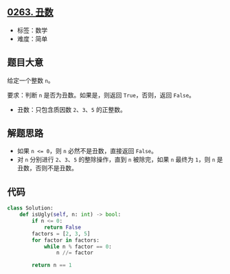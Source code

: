 ## [0263. 丑数](https://leetcode-cn.com/problems/ugly-number)

- 标签：数学
- 难度：简单

## 题目大意

给定一个整数 `n`。

要求：判断 `n` 是否为丑数。如果是，则返回 `True`，否则，返回 `False`。

- 丑数：只包含质因数 `2`、`3`、`5` 的正整数。

## 解题思路

- 如果 `n <= 0`，则 `n` 必然不是丑数，直接返回 `False`。
- 对 `n` 分别进行 `2`、`3`、`5` 的整除操作，直到 `n` 被除完，如果 `n` 最终为 `1`，则 `n` 是丑数，否则不是丑数。

## 代码

```Python
class Solution:
    def isUgly(self, n: int) -> bool:
        if n <= 0:
            return False
        factors = [2, 3, 5]
        for factor in factors:
            while n % factor == 0:
                n //= factor

        return n == 1
```

